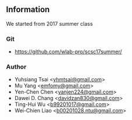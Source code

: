 ## Information
We started from 2017 summer class
### Git
* https://github.com/wlab-pro/scsc17summer/

### Author
* Yuhsiang Tsai <<yhmtsai@gmail.com>>
* Mu Yang <<emfomy@gmail.com>>
* Yen-Chen Chen <<yanjen224@gmail.com>>
* Dawei D. Chang <<davidzan830@gmail.com>>
* Ting-Hui Wu <<b99201017@gmail.com>>
* Wei-Chien Liao <<b00201028.ntu@gmail.com>>
